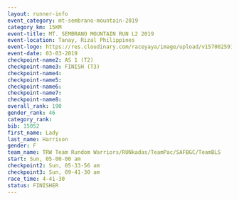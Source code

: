 ```yaml
---
layout: runner-info 
event_category: mt-sembrano-mountain-2019 
category_km: 15KM 
event-title: MT. SEMBRANO MOUNTAIN RUN L2 2019 
event-location: Tanay, Rizal Philippines 
event-logo: https://res.cloudinary.com/raceyaya/image/upload/v1570025913/logo/mt_sembrano_osaoze.jpg 
event-date: 03-03-2019 
checkpoint-name2: AS 1 (T2) 
checkpoint-name3: FINISH (T3) 
checkpoint-name4: 
checkpoint-name5: 
checkpoint-name6: 
checkpoint-name7: 
checkpoint-name8: 
overall_rank: 190
gender_rank: 46
category_rank: 
bib: 15052
first_name: Lady
last_name: Harrison
gender: F
team_name: TRW Team Rundom Warriors/RUNkadas/TeamPac/SAFBGC/TeamBLS
start: Sun, 05-00-00 am
checkpoint2: Sun, 05-33-56 am
checkpoint3: Sun, 09-41-30 am
race_time: 4-41-30
status: FINISHER
---
```


